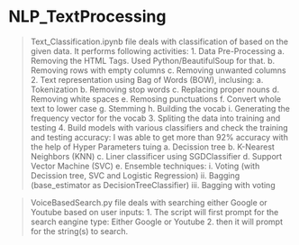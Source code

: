 # NLP_TextProcessing

> Text_Classification.ipynb file deals with classification of based on the given data. It performs following activities:
    1. Data Pre-Processing
        a. Removing the HTML Tags. Used Python/BeautifulSoup for that.
        b. Removing rows with empty columns
        c. Removing unwanted columns
    2. Text representation using Bag of Words (BOW), inclusing:
        a. Tokenization
        b. Removing stop words
        c. Replacing proper nouns
        d. Removing white spaces
        e. Remosing punctuations
        f. Convert whole text to lower case
        g. Stemming
        h. Building the vocab
        i. Generating the frequency vector for the vocab
    3. Spliting the data into training and testing 
    4. Build models with various classifiers and check the training and testing accuracy:
       I was able to get more than 92% accuracy with the help of Hyper Parameters tuing
        a. Decission tree
        b. K-Nearest Neighbors (KNN)
        c. Liner classificer using SGDClassifier
        d. Support Vector Machine (SVC)
        e. Ensemble techniques:
          i.    Voting (with Decission tree, SVC and Logistic Regression)
          ii.   Bagging (base_estimator as DecisionTreeClassifier)
          iii.  Bagging with voting

> VoiceBasedSearch.py file deals with searching either Google or Youtube based on user inputs:
    1. The script will first prompt for the search eangine type: Either Google or Youtube
    2. then it will prompt for the string(s) to search.
